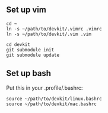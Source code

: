 ## Set up vim

    cd ~
    ln -s ~/path/to/devkit/.vimrc .vimrc 
    ln -s ~/path/to/devkit/.vim .vim

    cd devkit
    git submodule init
    git submodule update

## Set up bash

Put this in your .profile/.bashrc:

    source ~/path/to/devkit/linux.bashrc
    source ~/path/to/devkit/mac.bashrc


